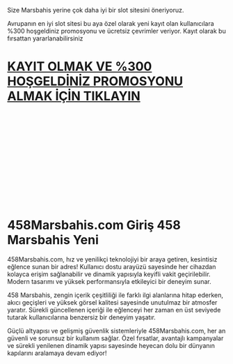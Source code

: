Size Marsbahis yerine çok daha iyi bir slot sitesini öneriyoruz.

Avrupanın en iyi slot sitesi bu aya özel olarak yeni kayıt olan kullanıcılara %300 hoşgeldiniz promosyonu ve ücretsiz çevrimler veriyor. Kayıt olarak bu fırsattan yararlanabilirsiniz
# [**KAYIT OLMAK VE %300 HOŞGELDİNİZ PROMOSYONU ALMAK İÇİN TIKLAYIN**](http://rvb.lat/Wc6)


<br>
<br>
<br>
<br>
<br>
<br>
<br>
<br>
<br>
<br>
<br>
<br>

# 458Marsbahis.com Giriş 458 Marsbahis Yeni

458Marsbahis.com, hız ve yenilikçi teknolojiyi bir araya getiren, kesintisiz eğlence sunan bir adres! Kullanıcı dostu arayüzü sayesinde her cihazdan kolayca erişim sağlanabilir ve dinamik yapısıyla keyifli vakit geçirilebilir. Modern tasarımı ve yüksek performansıyla etkileyici bir deneyim sunar.

458 Marsbahis, zengin içerik çeşitliliği ile farklı ilgi alanlarına hitap ederken, akıcı geçişleri ve yüksek görsel kalitesi sayesinde unutulmaz bir atmosfer yaratır. Sürekli güncellenen içeriği ile eğlenceyi her zaman en üst seviyede tutarak kullanıcılarına benzersiz bir deneyim yaşatır.

Güçlü altyapısı ve gelişmiş güvenlik sistemleriyle 458Marsbahis.com, her an güvenli ve sorunsuz bir kullanım sağlar. Özel fırsatlar, avantajlı kampanyalar ve sürekli yenilenen dinamik yapısı sayesinde heyecan dolu bir dünyanın kapılarını aralamaya devam ediyor!

